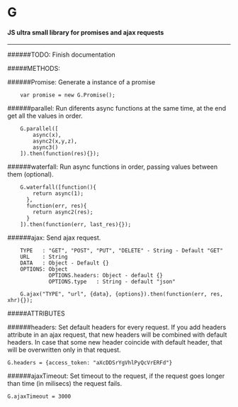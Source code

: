 G
======
#### JS ultra small library for promises and ajax requests
-----

######TODO: Finish documentation

#####METHODS:

######Promise:
Generate a instance of a promise

		var promise = new G.Promise();

######parallel:
Run diferents async functions at the same time, at the end get all the values in order.

		G.parallel([
			async(x),
			async2(x,y,z),
			async3()
		]).then(function(res){});

######waterfall:
Run async functions in order, passing values between them (optional).

		G.waterfall([function(){
			return async(1);
		  },
		  function(err, res){
		  	return async2(res);
		  }
		]).then(function(err, last_res){});

######ajax:
Send ajax request.

		TYPE   : "GET", "POST", "PUT", "DELETE" - String - Default "GET"
		URL    : String
		DATA   : Object - Default {}
		OPTIONS: Object
		         OPTIONS.headers: Object - default {}
		         OPTIONS.type   : String - default "json"

		G.ajax("TYPE", "url", {data}, {options}).then(function(err, res, xhr){});

#####ATTRIBUTES

######headers:
Set default headers for every request. If you add headers attribute in an ajax request, that new headers will be combined with default headers. In case that some new header coincide with default header, that will be overwritten only in that request.

	G.headers = {access_token: "aXcDDSrYgVhlPyQcVrERFd"}

######ajaxTimeout:
Set timeout to the request, if the request goes longer than time (in milisecs) the request fails.

	G.ajaxTimeout = 3000




